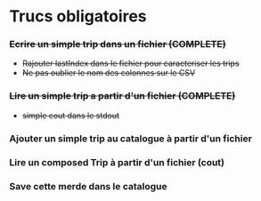 # Trucs obligatoires

### <s>Ecrire un simple trip dans un fichier (COMPLETE)
- Rajouter lastIndex dans le fichier pour caracteriser les trips
- Ne pas oublier le nom des colonnes sur le CSV
  </s>

### <s>Lire un simple trip a partir d'un fichier (COMPLETE)
- simple cout dans le stdout</s>

### Ajouter un simple trip au catalogue à partir d'un fichier

### Lire un composed Trip à partir d'un fichier (cout)

### Save cette merde dans le catalogue
